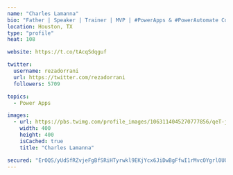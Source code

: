 ```yaml
---
name: "Charles Lamanna"
bio: "Father | Speaker | Trainer | MVP | #PowerApps & #PowerAutomate Community Super User | YouTuber Right-pointing triangle http://youtube.com/c/rezadorrani | Learn - Share - Clockwise rightwards and leftwards open circle arrows"
location: Houston, TX
type: "profile"
heat: 108

website: https://t.co/tAcqSdqguf

twitter:
  username: rezadorrani
  url: https://twitter.com/rezadorrani
  followers: 5709

topics:
  - Power Apps

images:
  - url: https://pbs.twimg.com/profile_images/1063114045270777856/qeT-jpWr_400x400.jpg
    width: 400
    height: 400
    isCached: true
    title: "Charles Lamanna"

secured: "ErOQS/yUdSfRZvjeFgBfSRiHTyrwkl9EKjYcx6JiDwBgFfwI1rMvcOYgrl0UOImly0lElNLq8lB9kaYbgEzvdCMv7DhfOlBf27ULKUyUa/Qx0CPbQRCIqICw8sm0HObKsQtQ3bq6/pUb539btgSCrDnvmErFHf7rITZfzkZlFZUIoPeNRzv8bhNGltzWmp4fVpH8ECsYcD2p7x4rWtrcjnx60wz1I4lL/rzsbFjOPR2kOnyCVHers/GzwF1mpFpz2MmzIkjFO2UFoe0HTdfAPPxCHijBolBYLX+cpQHHeNcsEAgE8dBHM9lnTMEanNBdkidPhSmZF6XmU2xvh62bhj5hyonwqK+gSsaNuQeekgrD5KWYhm2V6HzMDCoSC/sAO6OeAuCBwKbvJnmT6o3/JpsqaVzQGvpeZc3VJb2nus8=;lWiKSh1anJu3dK0JAtCAFw=="
---
```


